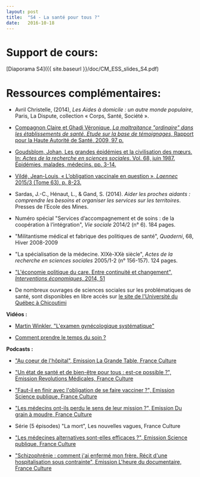 ```yaml
---
layout: post
title:  "S4 - La santé pour tous ?"
date:   2016-10-18
---
```

# Support de cours:
[Diaporama S4]({{ site.baseurl }}/doc/CM_ESS_slides_S4.pdf)

# Ressources complémentaires:

- Avril Christelle, (2014), *Les Aides à domicile : un autre monde populaire*, Paris, La Dispute, collection  « Corps, Santé, Société ».

- [Compagnon Claire et Ghadi Véronique, *La maltraitance "ordinaire" dans les établissements de santé. Etude sur la base de témoignages*, Rapport pour la Haute Autorité de Santé, 2009, 97 p.](http://www.has-sante.fr/portail/upload/docs/application/pdf/2010-01/rapport_ghadi_compagnon_2009.pdf)

- [Goudsblom, Johan, Les grandes épidémies et la civilisation des mœurs. In: *Actes de la recherche en sciences sociales*. Vol. 68, juin 1987. Épidémies, malades, médecins. pp. 3-14.](http://www.persee.fr/doc/arss_0335-5322_1987_num_68_1_2370)

- [Vildé, Jean-Louis, « L’obligation vaccinale en question », *Laennec* 2015/3 (Tome 63), p. 8-23.](http://www.cairn.info/revue-laennec-2015-3-page-8.htm)

- Sardas, J.-C., Hénaut, L., & Gand, S. (2014). *Aider les proches aidants : comprendre les besoins et organiser les services sur les territoires*. Presses de l’Ecole des Mines.

- Numéro spécial "Services d’accompagnement et de soins : de la coopération à l’intégration", *Vie sociale* 2014/2 (n° 6). 184 pages.

- "Militantisme médical et fabrique des politiques de santé", *Quaderni*, 68, Hiver 2008-2009

- "La spécialisation de la médecine. XIXè-XXè siècle", *Actes de la recherche en sciences sociales* 2005/1-2 (n° 156-157). 124 pages. 

- ["L'économie politique du care. Entre continuité et changement", *Interventions économiques*, 2014, 51](https://interventionseconomiques.revues.org/2014)

- De nombreux ouvrages de sciences sociales sur les problématiques de santé, sont disponibles en libre accès sur [le site de l'Université du Québec à Chicoutimi](http://classiques.uqac.ca/contemporains/sociologie_de_la_sante/index.html)

**Vidéos :**

- [Martin Winkler, "L'examen gynécologique systématique"](http://www.madmoizelle.com/martin-winckler-examens-gynecologiques-559063?utm_content=buffer62956&utm_medium=social&utm_source=facebook.com&utm_campaign=buffer)

- [Comment prendre le temps du soin ?](https://www.youtube.com/watch?v=roxXdgi9qZE)

**Podcasts :**

- ["Au coeur de l'hôpital", Emission La Grande Table, France Culture](http://www.franceculture.fr/emissions/la-grande-table-1ere-partie/au-coeur-de-lhopital)

- ["Un état de santé et de bien-être pour tous : est-ce possible ?", Emission Revolutions Médicales, France Culture](http://www.franceculture.fr/emissions/revolutions-medicales/un-etat-de-bonne-sante-et-de-bien-etre-pour-tous-est-ce-possible)

- ["Faut-il en finir avec l'obligation de se faire vacciner ?", Emission Science publique, France Culture](http://www.franceculture.fr/emissions/science-publique/faut-il-en-finir-avec-lobligation-de-se-faire-vacciner)

- ["Les médecins ont-ils perdu le sens de leur mission ?", Emission Du grain à moudre, France Culture](http://www.franceculture.fr/emissions/du-grain-moudre/les-medecins-ont-ils-perdu-le-sens-de-leur-mission)

- Série (5 épisodes) "La mort", Les nouvelles vagues, France Culture

- ["Les médecines alternatives sont-elles efficaces ?", Emission Science publique, France Culture](http://www.franceculture.fr/emissions/science-publique/les-medecines-alternatives-sont-elles-efficaces)

- ["Schizophrénie : comment j'ai enfermé mon frère. Récit d'une hospitalisation sous contrainte", Emission L'heure du documentaire, France Culture](http://www.franceculture.fr/emissions/lheure-du-documentaire/schizophrenie-comment-jai-enferme-mon-frere-recit-dune)


